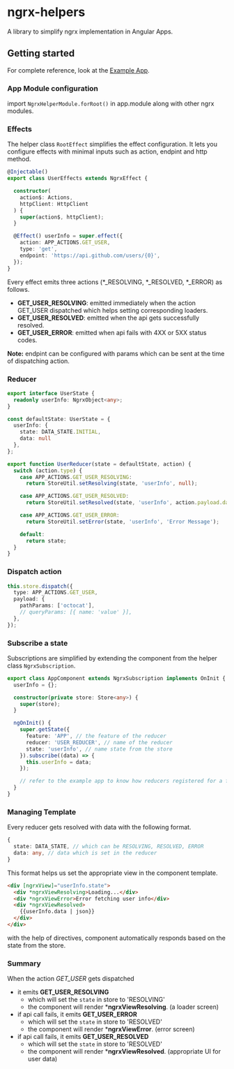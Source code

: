 # ngrx-helpers

A library to simplify ngrx implementation in Angular Apps.

## Getting started

For complete reference, look at the [Example App](https://github.com/madhusudhand/ngrx-helpers).

### App Module configuration

import `NgrxHelperModule.forRoot()` in app.module along with other ngrx modules.

### Effects

The helper class `RootEffect` simplifies the effect configuration.
It lets you configure effects with minimal inputs such as action, endpint and http method.

```ts
@Injectable()
export class UserEffects extends NgrxEffect {

  constructor(
    action$: Actions,
    httpClient: HttpClient
  ) {
    super(action$, httpClient);
  }

  @Effect() userInfo = super.effect({
    action: APP_ACTIONS.GET_USER,
    type: 'get',
    endpoint: 'https://api.github.com/users/{0}',
  });
}
```

Every effect emits three actions (*_RESOLVING, *_RESOLVED, *_ERROR) as follows.

* **GET_USER_RESOLVING**: emitted immediately when the action GET_USER dispatched which helps setting corresponding loaders.
* **GET_USER_RESOLVED**: emitted when the api gets successfully resolved.
* **GET_USER_ERROR**: emitted when api fails with 4XX or 5XX status codes.

**Note:** endpint can be configured with params which can be sent at the time of dispatching action.

### Reducer

```ts
export interface UserState {
  readonly userInfo: NgrxObject<any>;
}

const defaultState: UserState = {
  userInfo: {
    state: DATA_STATE.INITIAL,
    data: null
  },
};

export function UserReducer(state = defaultState, action) {
  switch (action.type) {
    case APP_ACTIONS.GET_USER_RESOLVING:
      return StoreUtil.setResolving(state, 'userInfo', null);

    case APP_ACTIONS.GET_USER_RESOLVED:
      return StoreUtil.setResolved(state, 'userInfo', action.payload.data);

    case APP_ACTIONS.GET_USER_ERROR:
      return StoreUtil.setError(state, 'userInfo', 'Error Message');

    default:
      return state;
  }
}
```

### Dispatch action

```ts
this.store.dispatch({
  type: APP_ACTIONS.GET_USER,
  payload: {
    pathParams: ['octocat'],
    // queryParams: [{ name: 'value' }],
  },
});
```

### Subscribe a state

Subscriptions are simplified by extending the component from the helper class `NgrxSubscription`.

```ts
export class AppComponent extends NgrxSubscription implements OnInit {
  userInfo = {};

  constructor(private store: Store<any>) {
    super(store);
  }

  ngOnInit() {
    super.getState({
      feature: 'APP', // the feature of the reducer
      reducer: 'USER_REDUCER', // name of the reducer
      state: 'userInfo', // name state from the store
    }).subscribe((data) => {
      this.userInfo = data;
    });

    // refer to the example app to know how reducers registered for a feature
  }
}
```

### Managing Template

Every reducer gets resolved with data with the following format.

```ts
{
  state: DATA_STATE, // which can be RESOLVING, RESOLVED, ERROR
  data: any, // data which is set in the reducer
}
```

This format helps us set the appropriate view in the component template.

```html
<div [ngrxView]="userInfo.state">
  <div *ngrxViewResolving>Loading...</div>
  <div *ngrxViewError>Error fetching user info</div>
  <div *ngrxViewResolved>
    {{userInfo.data | json}}
  </div>
</div>
```

with the help of directives, component automatically responds based on the state from the store.

### Summary

When the action *GET_USER* gets dispatched

* it emits **GET_USER_RESOLVING**
  * which will set the `state` in store to 'RESOLVING'
  * the component will render ***ngrxViewResolving**. (a loader screen)
* if api call fails, it emits **GET_USER_ERROR**
  * which will set the `state` in store to 'RESOLVED'
  * the component will render ***ngrxViewError**. (error screen)
* if api call fails, it emits **GET_USER_RESOLVED**
  * which will set the `state` in store to 'RESOLVED'
  * the component will render ***ngrxViewResolved**. (appropriate UI for user data)

